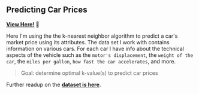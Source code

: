 ## Predicting Car Prices

**[View Here!](https://nbviewer.jupyter.org/github/epatter1/predicting_car_prices/blob/master/Predicting%20Car%20Prices_KNN.ipynb)** :eyes:

Here I'm using the the k-nearest neighbor algorithm to predict a car's market price using its attributes. The data set I work with contains information on various cars. For each car I have info about the technical aspects of the vehicle such as the `motor's displacement`, the `weight of the car`, the `miles per gallon`, `how fast the car accelerates`, and more.

> Goal: determine optimal k-value(s) to predict car prices

Further readup on the **[dataset is here](https://archive.ics.uci.edu/ml/datasets/automobile)**.
